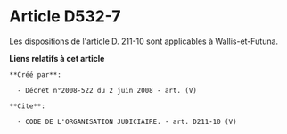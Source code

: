 # Article D532-7

Les dispositions de l'article D. 211-10 sont applicables à Wallis-et-Futuna.

**Liens relatifs à cet article**

	**Créé par**:

	  - Décret n°2008-522 du 2 juin 2008 - art. (V)

	**Cite**:

	  - CODE DE L'ORGANISATION JUDICIAIRE. - art. D211-10 (V)
